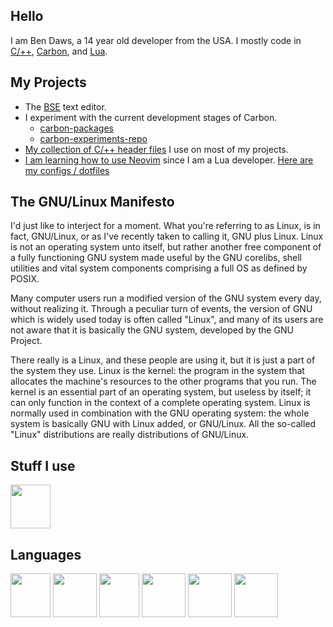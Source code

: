 ## Hello
I am Ben Daws, a 14 year old developer from the USA. I mostly code in [C/++](https://github.com/btd2010#you-need-a-link-for-this-lol), [Carbon](https://github.com/carbon-language/carbon-lang), and [Lua](https://www.lua.org).

## My Projects
- The [BSE](https://github.com/btd2010/bse) text editor.
- I experiment with the current development stages of Carbon.
  - [carbon-packages](https://github.com/btd2010/carbon-packages)
  - [carbon-experiments-repo](https://github.com/btd2010/carbon)
- [My collection of C/++ header files](https://github.com/btd2010/h-hpp) I use on most of my projects.
- [I am learning how to use Neovim](https://github.com/neovim/neovim) since I am a Lua developer. [Here are my configs / dotfiles](https://github.com/btd2010/neovim-configs)

## The GNU/Linux Manifesto
I'd just like to interject for a moment. What you're referring to as Linux, is in fact, GNU/Linux, or as I've recently taken to calling it, GNU plus Linux. Linux is not an operating system unto itself, but rather another free component of a fully functioning GNU system made useful by the GNU corelibs, shell utilities and vital system components comprising a full OS as defined by POSIX.

Many computer users run a modified version of the GNU system every day, without realizing it. Through a peculiar turn of events, the version of GNU which is widely used today is often called "Linux", and many of its users are not aware that it is basically the GNU system, developed by the GNU Project.

There really is a Linux, and these people are using it, but it is just a part of the system they use. Linux is the kernel: the program in the system that allocates the machine's resources to the other programs that you run. The kernel is an essential part of an operating system, but useless by itself; it can only function in the context of a complete operating system. Linux is normally used in combination with the GNU operating system: the whole system is basically GNU with Linux added, or GNU/Linux. All the so-called "Linux" distributions are really distributions of GNU/Linux.

## Stuff I use
<div>
  <a href="https://github.com/zyedidia/micro"><img src="https://github.com/btd2010/btd2010/blob/main/micro-logo-mark.svg?raw=true" width=64 height=70></a>
</div>

## Languages
<div>
  <img src="https://github.com/btd2010/btd2010/blob/main/C_Logo.png?raw=true" width=64 height=70>
  <img src="https://raw.githubusercontent.com/btd2010/btd2010/45e29ef4bb0fd39eef4adba98169d1e3e34ec218/Lua-Logo.svg" width=70 height=70>
  <img src="https://github.com/btd2010/btd2010/blob/main/cpp_logo.png?raw=true" width=64 height=70>
  <img src="https://github.com/btd2010/btd2010/blob/main/Carbon_logo.png?raw=true" width=70 height=70>
  <img src="https://github.com/btd2010/btd2010/raw/main/226051.webp" width=70 height=70>
  <img src="https://github.com/btd2010/btd2010/blob/main/JavaScript-logo.png?raw=true" width=70 height=70>
</div>
